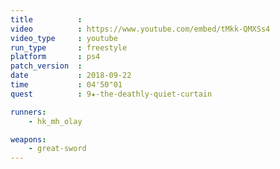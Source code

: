 ```yaml
---
title          :
video          : https://www.youtube.com/embed/tMkk-QMXSs4
video_type     : youtube
run_type       : freestyle
platform       : ps4
patch_version  :
date           : 2018-09-22
time           : 04'50"01
quest          : 9★-the-deathly-quiet-curtain

runners:
    - hk_mh_olay

weapons:
    - great-sword
---
```

